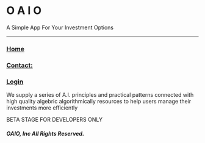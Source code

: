 # O A I O

A Simple App For Your Investment Options

---

### [Home](https://kontor.netlify.app/)

### [Contact:](https://kontor.netlify.app/contact/)

### [Login](https://kontor.netlify.app/login)

We supply a series of A.I. principles and practical patterns connected with high quality algebric algorithmically resources to help users manage their investments more efficiently

BETA STAGE FOR DEVELOPERS ONLY

##### OAIO, Inc All Rights Reserved.
